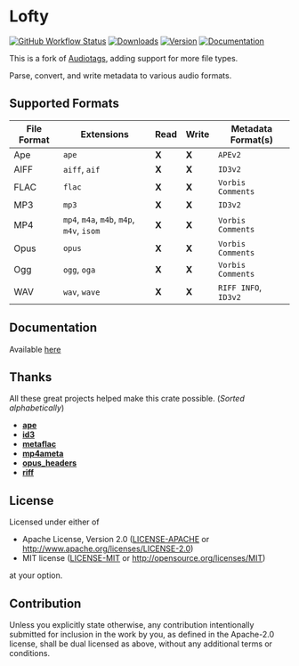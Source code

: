 # Lofty
[![GitHub Workflow Status](https://img.shields.io/github/workflow/status/Serial-ATA/lofty-rs/CI?style=for-the-badge&logo=github)](https://github.com/Serial-ATA/lofty-rs/actions/workflows/ci.yml)
[![Downloads](https://img.shields.io/crates/d/lofty?style=for-the-badge&logo=rust)](https://crates.io/crates/lofty)
[![Version](https://img.shields.io/crates/v/lofty?style=for-the-badge&logo=rust)](https://crates.io/crates/lofty)
[![Documentation](https://img.shields.io/badge/docs.rs-lofty-informational?style=for-the-badge&logo=read-the-docs)](https://docs.rs/lofty/)

This is a fork of [Audiotags](https://github.com/TianyiShi2001/audiotags), adding support for more file types.

Parse, convert, and write metadata to various audio formats.

## Supported Formats

| File Format | Extensions                                | Read | Write | Metadata Format(s)  |
|-------------|-------------------------------------------|------|-------|---------------------|
| Ape         | `ape`                                     |**X** |**X**  |`APEv2`              |
| AIFF        | `aiff`, `aif`                             |**X** |**X**  |`ID3v2`              |
| FLAC        | `flac`                                    |**X** |**X**  |`Vorbis Comments`    |
| MP3         | `mp3`                                     |**X** |**X**  |`ID3v2`              |
| MP4         | `mp4`, `m4a`, `m4b`, `m4p`, `m4v`, `isom` |**X** |**X**  |`Vorbis Comments`    |
| Opus        | `opus`                                    |**X** |**X**  |`Vorbis Comments`    |
| Ogg         | `ogg`, `oga`                              |**X** |**X**  |`Vorbis Comments`    |
| WAV         | `wav`, `wave`                             |**X** |**X**  |`RIFF INFO`, `ID3v2` |

## Documentation

Available [here](https://docs.rs/lofty)

## Thanks

All these great projects helped make this crate possible. (*Sorted alphabetically*)

* [**ape**](https://github.com/rossnomann/rust-ape)
* [**id3**](https://github.com/polyfloyd/rust-id3)
* [**metaflac**](https://github.com/jameshurst/rust-metaflac)
* [**mp4ameta**](https://github.com/Saecki/rust-mp4ameta)
* [**opus_headers**](https://github.com/zaethan/opus_headers)
* [**riff**](https://github.com/frabert/riff)

## License

Licensed under either of

* Apache License, Version 2.0
  ([LICENSE-APACHE](LICENSE-APACHE) or http://www.apache.org/licenses/LICENSE-2.0)
* MIT license
  ([LICENSE-MIT](LICENSE-MIT) or http://opensource.org/licenses/MIT)

at your option.

## Contribution

Unless you explicitly state otherwise, any contribution intentionally submitted
for inclusion in the work by you, as defined in the Apache-2.0 license, shall be
dual licensed as above, without any additional terms or conditions.
